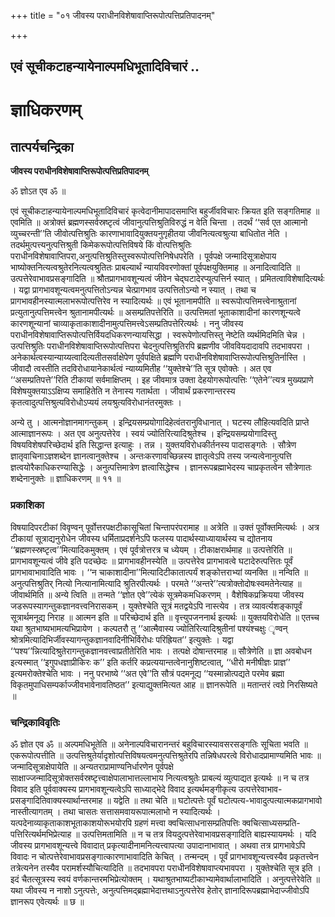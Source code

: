 +++
title = "०१ जीवस्य पराधीनविशेषावाप्तिरूपोत्पत्तिप्रतिपादनम्"

+++


## एवं सूचीकटाहन्यायेनाल्पमधिभूतादिविचारं ..

# **ज्ञाधिकरणम्**

## **तात्पर्यचन्द्रिका**

**जीवस्य पराधीनविशेषावाप्तिरूपोत्पत्तिप्रतिपादनम्**

ॐ ज्ञोऽत एव ॐ ॥

एवं सूचीकटाहन्यायेनाल्पमधिभूतादिविचारं कृत्वेदानीमापादसमाप्ति बहुर्जीवविचारः क्रियत इति सङ्गतिमाह ॥ एवमिति ॥ अत्रोक्तं ब्रह्मणस्सर्वस्रष्टृत्वं जीवानुत्पत्तिश्रुतिविरुद्धं न वेति चिन्ता । तदर्थं ‘‘सर्व एत आत्मानो व्युच्चरन्ती’’ति जीवोत्पत्तिश्रुतिः कारणाभावादियुक्तयनुगृहीतया जीवनित्यत्वश्रुत्या बाधितोत नेति । तदर्थमुत्पत्त्यनुत्पत्तिश्रुती किमेकरूपोत्पत्तिविषये किं वोत्पत्तिश्रुतिः पराधीनविशेषावाप्तिपरा,अनुत्पत्तिश्रुतिस्तुस्वरूपोत्पत्तिनिषेधपरेति । पूर्वपक्षे जन्मादिसूत्राक्षेपाय भाष्योक्तनित्यत्वश्रुतेरनित्यत्वश्रुतितः प्राबल्यार्थं न्यायविवरणोक्तां पूर्वपक्षयुक्तिमाह ॥ अनादित्वादिति ॥ उत्पत्तेरेवाभावप्रसङ्गादिति ॥ श्रौतप्रागभावशून्यत्वं जीवेन चेद्घटादेरप्युत्पत्तिर्न स्यात् । प्रमितत्वाविशेषादित्यर्थः । यद्वा प्रागभावशून्यत्वमनुत्पत्तितोऽन्यन्न चेत्प्रागभाव उत्पत्तितोऽन्यो न स्यात् । तथा च प्रागभावहीनस्यात्मलाभरूपोत्पत्तिरेव न स्यादित्यर्थः ॥ एवं भूतानामपीति ॥ स्वरूपोत्पत्तिमत्त्वेनाश्रुतानां प्रत्युतानुत्पत्तिमत्त्वेन श्रुतानामपीत्यर्थः ॥ असम्प्रतिपत्तेरिति ॥ उत्पत्तिमतां भूताकाशादीनां कारणशून्यत्वे कारणशून्यानां चाव्याकृताकाशादीनामुत्पत्तिमत्त्वेऽसम्प्रतिपत्तेरित्यर्थः । ननु जीवस्य पराधीनविशेषावाप्तिरूपोत्पत्तिर्वियदधिकरणन्यायसिद्धा । स्वरूपेणोत्पत्तिस्तु नेष्टेति व्यर्थमिदमिति चेन्न । उत्पत्तिश्रुतिः पराधीनविशेषावाप्तिरूपोत्पत्तिपरा चेदनुत्पत्तिश्रुतिरपि ब्रह्मणीव जीववियदादावपि तदभावपरा । अनेकार्थत्वस्यान्याय्यत्वादित्यतीतसर्वाक्षेपेण पूर्वपक्षिते ब्रह्मणि पराधीनविशेषावाप्तिरूपोत्पत्तिश्रुतिर्नास्ति । जीवादौ त्वस्तीति तदविरोधायानेकार्थत्वं न्याय्यमितीह ‘‘युक्तेश्चे’’ति सूत्र एवोक्तेः । अत एव ‘‘असम्प्रतिपत्ते’’रिति टीकायां सर्वमाक्षिप्तम् । इह जीवमात्र उक्ता देहयोगरूपोत्पत्तिः ‘‘एतेने’’त्यत्र मुख्यप्राणे विशेषयुक्तयाऽऽक्षिप्य समाहितेति न तेनास्य गतार्थता । जीवार्थं प्रकरणान्तरस्य कृतत्वादुत्पत्तिश्रुत्यविरोधोऽप्ययं लयश्रुत्यविरोधानंतरमुक्तः ।

अन्ये तु । आत्मनोज्ञानमागन्तुकम् । इन्द्रियसम्प्रयोगादिहेत्वंतरानुविधानात् । घटस्य लौहित्यवदिति प्राप्ते आत्माज्ञानरूपः । अत एव अनुत्पत्तेरेव । स्वयं ज्योतिरित्यादिश्रुतेश्च । इन्द्रियसम्प्रयोगादिस्तु विषयविशेषपरिच्छेदार्थ इति सिद्धान्त इत्याहुः । तन्न । युक्तयविरोधकीर्तनस्य पादासङ्गतेः । सौत्रेण ज्ञातृवाचिनाऽज्ञशब्देन ज्ञानत्वानुक्तेश्च । अन्तःकरणावच्छिन्नस्य ज्ञातृत्वेऽपि तस्य जन्यत्वेनानुत्पत्ति ज्ञत्वयोरैकाधिकरण्यासिद्धेः । अनुत्पत्तिमात्रेण ज्ञत्वासिद्धेश्च । ज्ञानरूपब्रह्माभेदस्य चाप्रकृतत्वेन सौत्रेणातः शब्देनानुक्तेः ॥ ज्ञाधिकरणम् ॥ ११ ॥

### **प्रकाशिका**

विषयादिपरटीकां विवृण्वन् पूर्वोत्तरपक्षटीकासूचितां चिन्तापरंपरामाह ॥ अत्रेति ॥ उक्तं पूर्वोक्तमित्यर्थः । अत्र टीकायां सूत्राद्यनुरोधेन जीवस्य धर्मिताप्रदर्शनेऽपि फलस्य पादार्थस्याध्यायार्थस्य च द्योतनाय ‘‘ब्रह्मणस्स्रष्टृत्व’’मित्यादिकमुक्तम् । एवं पूर्वत्रोत्तरत्र च ध्येयम् । टीकाक्षरार्थमाह ॥ उत्पत्तेरिति ॥ प्रागभावशून्यत्वं जीवे इति पदच्छेदः ॥ प्रागभावहीनस्येति ॥ उत्पत्तेरेव प्रागभावत्वे घटादेरुत्पत्तितः पूर्वं प्रागभावाभावादिति भावः । ‘‘न चाकाशादीना’’मित्यादिटीकातात्पर्यं शङ्कोत्तराभ्यां व्यनक्ति ॥ नन्विति ॥ अनुत्पत्तिश्रुतिर् नित्यो नित्यानामित्यादि श्रुतिरपीत्यर्थः । परमते ‘‘अन्तरे’’त्यत्रोक्तोदोषःस्वमतेनेत्याह ॥ जीवार्थमिति ॥ अन्ये त्विति ॥ तन्मते ‘‘ज्ञोत एवे’’त्येकं सूत्रमेकमधिकरणम् । वैशेषिकप्रक्रियया जीवस्य जडरूपस्यागन्तुकज्ञानवत्त्वनिरासकम् । युक्तेश्चेति सूत्रं मतद्वयेऽपि नास्त्येव । तत्र व्यावर्त्यशङ्कापूर्वं सूत्रार्थमनूद्य निराह ॥ आत्मन इति ॥ परिच्छेदार्थ इति ॥ वृत्त्युपजननार्थ इत्यर्थः ॥ युक्तयविरोधेति ॥ एतच्च यथा श्रुतभाष्यभामत्यभिप्रायेण । कल्पतरौ तु ‘‘आत्मैवास्य ज्योतिरित्यादिश्रुतीनां पश्यंश्चक्षुः ृण्वन् श्रोत्रमित्यादिभिर्जीवस्यागन्तुकज्ञानवादिनीभिर्विरोधः परिह्रियत’’ इत्युक्तेः । यद्वा ‘‘पश्य’’न्नित्यादिश्रुतेरागन्तुकज्ञानवत्त्वाप्रतीतेरिति भावः । तत्पक्षे दोषान्तरमाह ॥ सौत्रेणेति ॥ ज्ञा अवबोधन इत्यस्मात् ‘‘इगुपधज्ञाप्रीकिरः क’’ इति कर्तरि कप्रत्ययान्तत्वेनानुशिष्टत्वात्, ‘‘धीरो मनीषीज्ञः प्राज्ञ’’ इत्यमरोक्तेश्चेति भावः । ननु परभाष्ये ‘‘अत एवे’’ति सौत्रं पदमनूद्य ‘‘यस्मान्नोत्पद्यते परमेव ब्रह्मा विकृतमुपाधिसम्पर्काज्जीवभावेनावतिष्ठत’’ इत्याद्युक्तमित्यत आह ॥ ज्ञानरूपेति ॥ मतान्तरं त्वग्रे निरसिष्यते ॥

### **चन्द्रिकाविवृतिः**

ॐ ज्ञोत एव ॐ ॥ अल्पमधिभूतेति ॥ अनेनाल्पविचारानन्तरं बहुविचारस्यावसरसङ्गतिः सूचिता भवति ॥ एकरूपोत्पत्तीति ॥ उत्पत्तिश्रुतेर्यादृशोत्पत्तिविषयत्वमनुत्पत्तिश्रुतेरपि तन्निषेधपरत्वे विरोधादप्रामाण्यमिति भावः ॥ जन्मादिसूत्राक्षेपायेति ॥ अन्यतराप्रामाण्यनिर्धारणेन पूर्वपक्षे साक्षाज्जन्मादिसूत्रोक्तसर्वस्रष्टृत्त्वाक्षेपालाभात्तल्लाभाय नित्यत्वश्रुतेः प्राबल्यं व्युत्पाद्यत इत्यर्थः ॥ न च तत्र विवाद इति पूर्ववाक्यस्य प्रागभावशून्यत्वेऽपि साध्याद्भेदे विवाद इत्यर्थमङ्गीकृत्य उत्पत्तेरेवाभाव-प्रसङ्गादितिवाक्यस्यार्थान्तरमाह ॥ यद्वेति ॥ तथा चेति ॥ घटोत्पत्तेः पूर्वं घटोत्पत्य-भावादुत्पत्यात्मकप्रागभावो नास्तीत्यागतम् । तथा चासतः सत्तासमवायरूपात्मलाभो न स्यादित्यर्थः । यत्पदेनाव्याकृताकाशभूताकाशयोरूभयोरपि ग्रहणं मत्त्वा क्वचित्साधनासम्प्रतिपत्तिः क्वचित्साध्यसम्प्रति-पत्तिरित्यर्थमभिप्रेत्याह ॥ उत्पत्तिमतामिति ॥ न च तत्र वियदुत्पत्तेरेवाभावप्रसङ्गादिति बाह्यस्यायमर्थः । यदि जीवस्य प्रागभावशून्यत्त्वे विवादात् प्रकृत्यादीनामनित्यत्त्वापत्या उपादानाभावात् । अथवा तत्र प्रागभावेऽपि विवादः न चोत्पत्तेरेवाभावप्रसङ्गात्कारणाभावादिति केचित् । तन्मन्दम् । पूर्वं प्रागभावशून्यत्त्वस्यैव प्रकृतत्त्वेन तत्रेत्यनेन तस्यैव परामर्शस्यौचित्यादिति ॥ तदभावपरा पराधीनविशेषावाप्त्यभावपरा । युक्तेश्चेति सूत्र इति । इदं चैतत्सूत्रस्य स्वयं वर्णकान्तरमभिप्रेत्योक्तम् । यथाश्रुतभाष्यटीकाभ्यामेवार्थालाभादिति । अनुत्पत्तेरेवेति ॥ यथा जीवस्य न नाशो ऽनुत्पत्तेः, अनुत्पत्तिमद्ब्रह्माभेदात्तथाऽनुत्पत्तेरेव हेतोर् ज्ञानादिरूपब्रह्माभेदाज्जीवोऽपि ज्ञानरूप एवेत्यर्थः ॥ छ ॥

